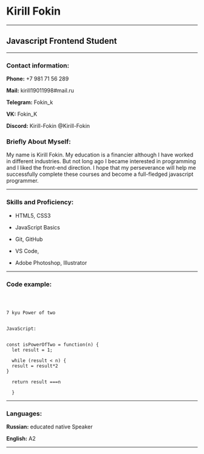 # Kirill Fokin #


********* 


## Javascript Frontend Student ##


********* 


### Contact information: ###


**Phone:** +7 981 71 56 289 


**Mail:** kirill19011998#mail.ru


**Telegram:** Fokin_k


**VK:** Fokin_K


**Discord:** Kirill-Fokin @Kirill-Fokin



### Briefly About Myself: ###


My name is Kirill Fokin. My education is a financier although I have worked in different industries. But not long ago I became interested in programming and I liked the front-end direction. I hope that my perseverance will help me successfully complete these courses and become a full-fledged javascript programmer.
********* 


### Skills and Proficiency: ###


* HTML5, CSS3


* JavaScript Basics


* Git, GitHub


* VS Code, 


* Adobe Photoshop, Illustrator

********* 

### Code example: ###
```



7 kyu Power of two 


JavaScript:


const isPowerOfTwo = function(n) {
  let result = 1;
  
  while (result < n) {
  result = result*2
}
  
  return result ===n 
  
  }
  ```

********* 


 ### Languages: ###


**Russian:** educated native Speaker


**English:** A2


********* 